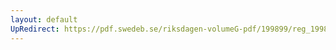 ```yaml
---
layout: default
UpRedirect: https://pdf.swedeb.se/riksdagen-volumeG-pdf/199899/reg_199899/reg_199899_0280.pdf
---
```

